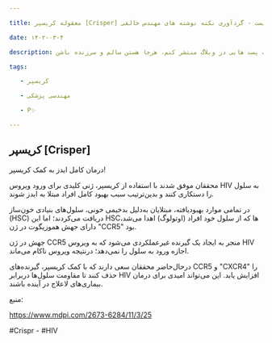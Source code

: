 ```yaml
---

title: معقوله کریسپر [Crisper] اساسا چیست - گردآوری نکته نوشته های مهندس خالقی

date: ۱۴۰۲-۰۳-۴

description: تصمیم گرفتم‌ نکته نوشته های خوب و عالی مهندس خالقی رو درقالب پست هایی در وبلاگ منتشر کنم، هرجا هستن سالم و سرزنده باشن.

tags:

   - کریسپر

   - مهندسی پزشکی

   - P✨️

---
```

## کریسپر [Crisper]
درمان کامل ایدز به کمک کریسپر!

محققان موفق شدند با استفاده از کریسپر، ژنی کلیدی برای ورود ویروس HIV به سلول را دستکاری کنند و بدین‌ترتیب سبب بهبود کامل افراد مبتلا به ایدز شوند.

در تمامی موارد بهبودیافته، مبتلایان به‌دلیل بدخیمی خونی، سلول‌های بنیادی خون‌ساز (HSC) دریافت می‌کردند؛ اما این HSCها که از سلول خود افراد (اوتولوگ) اهدا می‌شد، دارای جهش هموزیگوت در ژن "CCR5" بود.

جهش در ژن CCR5 منجر به ایجاد یک گیرنده غیرعملکردی می‌شود که به ویروس HIV اجازه ورود به سلول را نمی‌دهد؛ درنتیجه ویروس ناکام می‌ماند.

درحال‌حاضر محققان سعی دارند که با کمک کریسپر، گیرنده‌های CCR5 و "CXCR4" را حذف کنند تا مقاومت سلول‌ها دربرابر HIV افزایش یابد. این می‌تواند امیدی برای درمان بیماری‌های لاعلاج در آینده باشند.

منبع:

https://www.mdpi.com/2673-6284/11/3/25

#Crispr - #HIV

